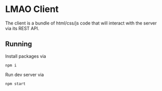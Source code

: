 # LMAO Client

The client is a bundle of html/css/js code that will interact with the server via its REST API.

## Running

Install packages via
```
npm i
```

Run dev server via
```
npm start
```
